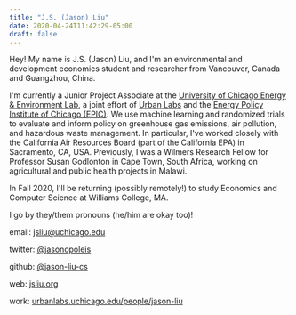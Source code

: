 ```yaml
---
title: "J.S. (Jason) Liu"
date: 2020-04-24T11:42:29-05:00
draft: false
---
```


Hey! My name is J.S. (Jason) Liu, and I'm an environmental and development 
economics student and researcher from Vancouver, Canada and Guangzhou, China.

I'm currently a Junior Project Associate at the 
[University of Chicago Energy & Environment Lab](https://urbanlabs.uchicago.edu/labs/energy-environment), a joint effort of [Urban Labs](https://urbanlabs.uchicago.edu/) and the [Energy Policy Institute of Chicago (EPIC)](https://epic.uchicago.edu/). We use machine learning and randomized trials to evaluate and inform policy on greenhouse gas emissions, air pollution, and hazardous waste management. In particular, I've worked closely with the California Air Resources Board (part of the California EPA) in Sacramento, CA, USA. Previously, I was a Wilmers Research Fellow for Professor Susan Godlonton in Cape Town, South Africa, working on agricultural and public health projects in Malawi.

In Fall 2020, I'll be returning (possibly remotely!) to study Economics and 
Computer Science at Williams College, MA. 

I go by they/them pronouns (he/him are okay too)!

<i class="fas fa-paper-plane"></i>email: <jsliu@uchicago.edu>

<i class="fab fa-twitter"></i>twitter: [@jasonopoleis](//twitter.com/jasonopoleis)

<i class="fab fa-github"></i>github: [@jason-liu-cs](//github.com/jason-liu-cs) 

<i class="fas fa-globe-asia"></i>web: [jsliu.org](https://jsliu.org)

<i class="fas fa-university"></i>work: [urbanlabs.uchicago.edu/people/jason-liu](https://urbanlabs.uchicago.edu/people/jason-liu)

